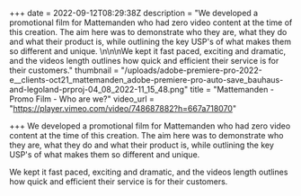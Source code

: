 +++
date = 2022-09-12T08:29:38Z
description = "We developed a promotional film for Mattemanden who had zero video content at the time of this creation. The aim here was to demonstrate who they are, what they do and what their product is, while outlining the key USP's of what makes them so different and unique. \n\n\nWe kept it fast paced, exciting and dramatic, and the videos length outlines how quick and efficient their service is for their customers."
thumbnail = "/uploads/adobe-premiere-pro-2022-e__clients-oct21_mattemanden_adobe-premiere-pro-auto-save_bauhaus-and-legoland-prproj-04_08_2022-11_15_48.png"
title = "Mattemanden - Promo Film - Who are we?"
video_url = "https://player.vimeo.com/video/748687882?h=667a718070"

+++
We developed a promotional film for Mattemanden who had zero video content at the time of this creation. The aim here was to demonstrate who they are, what they do and what their product is, while outlining the key USP's of what makes them so different and unique.

We kept it fast paced, exciting and dramatic, and the videos length outlines how quick and efficient their service is for their customers.